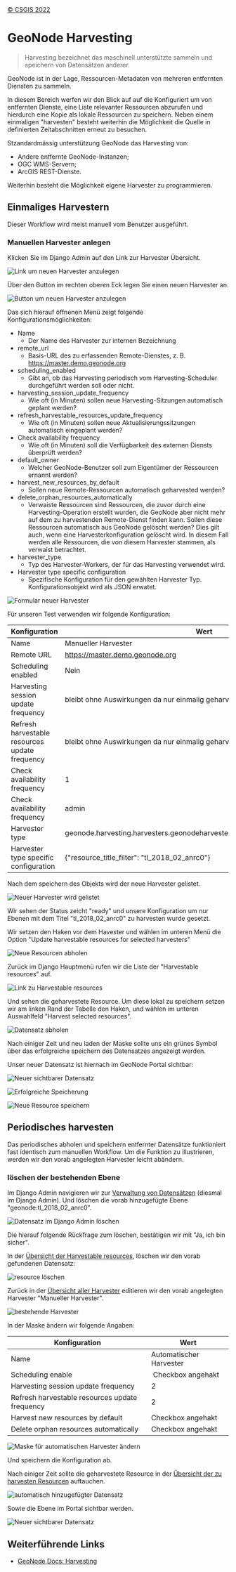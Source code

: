 <!-- the Menu -->
<link rel="stylesheet" media="all" href="../styles.css" />
<div id="logo"><a href="https://csgis.de">© CSGIS 2022</a></div>
<div id="menu"></div>
<div id="jumpMenu"></div>
<script src="../menu.js"></script>
<script src="../jumpmenu.js"></script>
<!-- the Menu -->


# GeoNode Harvesting

> Harvesting bezeichnet das maschinell unterstützte sammeln und speichern von Datensätzen anderer.

GeoNode ist in der Lage, Ressourcen-Metadaten von mehreren entfernten Diensten zu sammeln.

In diesem Bereich werfen wir den Blick auf auf die Konfiguriert um von entfernten Dienste, eine Liste relevanter Ressourcen abzurufen und hierdurch eine Kopie als lokale Ressourcen zu speichern. 
Neben einem einmaligen "harvesten" besteht weiterhin die Möglichkeit die Quelle in definierten Zeitabschnitten erneut zu besuchen.


Stzandardmässig unterstützung GeoNode das Harvesting von:

- Andere entfernte GeoNode-Instanzen;
- OGC WMS-Servern;
- ArcGIS REST-Dienste.

Weiterhin besteht die Möglichkeit eigene Harvester zu programmieren.

## Einmaliges Harvestern

Dieser Workflow wird meist manuell vom Benutzer ausgeführt.


### Manuellen Harvester anlegen

Klicken Sie im Django Admin auf den Link zur Harvester Übersicht.

![Link um neuen Harvester anzulegen](images/django_add_harvester.jpeg)

Über den Button im rechten oberen Eck legen Sie einen neuen Harvester an.

![Button um neuen Harvester anzulegen](images/django_admin_btn_harvester.jpeg)

Das sich hierauf öffnenen Menü zeigt folgende Konfigurationsmöglichkeiten:

- Name
  - Der Name des Harvester zur internen Bezeichnung
- remote_url
  - Basis-URL des zu erfassenden Remote-Dienstes, z. B. https://master.demo.geonode.org
- scheduling_enabled
  - Gibt an, ob das Harvesting periodisch vom Harvesting-Scheduler durchgeführt werden soll oder nicht.
- harvesting_session_update_frequency
  - Wie oft (in Minuten) sollen neue Harvesting-Sitzungen automatisch geplant werden?
- refresh_harvestable_resources_update_frequency
  - Wie oft (in Minuten) sollen neue Aktualisierungssitzungen automatisch eingeplant werden?
- Check availability frequency
  - Wie oft (in Minuten) soll die Verfügbarkeit des externen Diensts überprüft werden?
- default_owner
  - Welcher GeoNode-Benutzer soll zum Eigentümer der Ressourcen ernannt werden?
- harvest_new_resources_by_default
  - Sollen neue Remote-Ressourcen automatisch geharvested werden?
- delete_orphan_resources_automatically
  - Verwaiste Ressourcen sind Ressourcen, die zuvor durch eine Harvesting-Operation erstellt wurden, die GeoNode aber nicht mehr auf dem zu harvestenden Remote-Dienst finden kann. Sollen diese Ressourcen automatisch aus GeoNode gelöscht werden? Dies gilt auch, wenn eine Harvesterkonfiguration gelöscht wird. In diesem Fall werden alle Ressourcen, die von diesem Harvester stammen, als verwaist betrachtet.
- harvester_type
  - Typ des Harvester-Workers, der für das Harvesting verwendet wird.
- Harvester type specific configuration
  - Spezifische Konfiguration für den gewählten Harvester Typ. Konfigurationsobjekt wird als JSON erwatet.



![Formular neuer Harvester](images/django_new_harvester_form.jpeg)


Für unseren Test verwenden wir folgende Konfiguration:


Konfiguration|Wert
---|---
Name|Manueller Harvester
Remote URL | https://master.demo.geonode.org
Scheduling enabled | Nein
Harvesting session update frequency | bleibt ohne Auswirkungen da nur einmalig geharvested wird
Refresh harvestable resources update frequency| bleibt ohne Auswirkungen da nur einmalig geharvested wird
Check availability frequency | 1
Check availability frequency | admin
Harvester type | geonode.harvesting.harvesters.geonodeharvester.GeonodeUnifiedHarvesterWorker
Harvester type specific configuration | {"resource_title_filter": "tl_2018_02_anrc0"}

Nach dem speichern des Objekts wird der neue Harvester gelistet.

![Neuer Harvester wird gelistet](images/django_new_Harvester_in_list.jpeg)

Wir sehen der Status zeicht "ready" und unsere Konfiguration um nur Ebenen mit dem Titel  "tl_2018_02_anrc0" zu harvesten wurde gesetzt.

Wir setzen den Haken vor dem Havester und wählen im unteren Menü die Option "Update harvestable resources for selected harvesters"

![Neue Resourcen abholen](images/django_update_harvestable_res.jpeg)


Zurück im Django Hauptmenü rufen wir die Liste der "Harvestable resources" auf.

![Link zu Harvestable resources](images/django_list_harvestable_reousrces.jpeg)

Und sehen die geharvestete Resource.
Um diese lokal zu speichern setzen wir am linken Rand der Tabelle den Haken, und wählen im unteren Auswahlfeld "Harvest selected resources".

![Datensatz abholen](images/django_harvest_res.jpeg)

Nach einiger Zeit und neu laden der Maske sollte uns ein grünes Symbol über das erfolgreiche speichern des Datensatzes angezeigt werden.

Unser neuer Datensatz ist hiernach im GeoNode Portal sichtbar:

![Neuer sichtbarer Datensatz](images/fe_harvested_res.jpeg)

![Erfolgreiche Speicherung](images/djagno_harvested_res.jpeg)


![Neue Resource speichern](images/django_harvest_res.jpeg)


## Periodisches harvesten

Das periodisches abholen und speichern entfernter Datensätze funktioniert fast identisch zum manuellen Workflow.
Um die Funktion zu illustrieren, werden wir den vorab angelegten Harvester leicht abändern.

### löschen der bestehenden Ebene

Im Django Admin navigieren wir zur [Verwaltung von Datensätzen](https://geonode-training.csgis.de/de-de/admin/layers/dataset/) (diesmal im Django Admin). Und löschen die vorab hinzugefügte Ebene "geonode:tl_2018_02_anrc0".

![Datensatz im Django Admin löschen](images/django_delete_Dataset.jpeg)

Die hierauf folgende Rückfrage zum löschen, bestätigen wir mit "Ja, ich bin sicher".

In der [Übersicht der Harvestable resources](https://geonode-training.csgis.de/de-de/admin/harvesting/harvestableresource/), löschen wir den vorab gefundenen Datensatz:

![resource löschen](images/django_delete_harvest.jpeg)

Zurück in der [Übersicht aller Harvester](https://geonode-training.csgis.de/de-de/admin/harvesting/harvester/) editieren wir den vorab angelegten Harvester "Manueller Harvester".

![bestehende Harvester](images/django_new_Harvester_in_list.jpeg)

In der Maske ändern wir folgende Angaben:

Konfiguration|Wert
---|---
Name | Automatischer Harvester
Scheduling enable | Checkbox angehakt
Harvesting session update frequency | 2
Refresh harvestable resources update frequency | 2
Harvest new resources by default | Checkbox angehakt
Delete orphan resources automatically | Checkbox angehakt

![Maske für automatischen Harvester ändern](images/django_auto_harvester.jpeg)

Und speichern die Konfiguration ab.

Nach einiger Zeit sollte die geharvestete Resource in der [Übersicht der zu harvesten Resourcen](https://geonode-training.csgis.de/de-de/admin/harvesting/harvestableresource/) auftauchen.

![automatisch hinzugefügter Datensatz](images/django_auto_added_harvester.jpeg)

Sowie die Ebene im Portal sichtbar werden.

![Neuer sichtbarer Datensatz](images/fe_harvested_res.jpeg)

## Weiterführende Links

- [GeoNode Docs: Harvesting](https://docs.geonode.org/en/master/intermediate/harvesting/index.html?)
